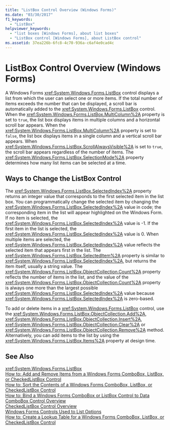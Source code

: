 ```yaml
---
title: "ListBox Control Overview (Windows Forms)"
ms.date: "03/30/2017"
f1_keywords: 
  - "ListBox"
helpviewer_keywords: 
  - "list boxes [Windows Forms], about list boxes"
  - "ListBox control [Windows Forms], about ListBox control"
ms.assetid: 37ea226b-6fc8-4c70-936a-c6af4e0cad4c
---
```

# ListBox Control Overview (Windows Forms)
A Windows Forms <xref:System.Windows.Forms.ListBox> control displays a list from which the user can select one or more items. If the total number of items exceeds the number that can be displayed, a scroll bar is automatically added to the <xref:System.Windows.Forms.ListBox> control. When the <xref:System.Windows.Forms.ListBox.MultiColumn%2A> property is set to `true`, the list box displays items in multiple columns and a horizontal scroll bar appears. When the <xref:System.Windows.Forms.ListBox.MultiColumn%2A> property is set to `false`, the list box displays items in a single column and a vertical scroll bar appears. When <xref:System.Windows.Forms.ListBox.ScrollAlwaysVisible%2A> is set to `true`, the scroll bar appears regardless of the number of items. The <xref:System.Windows.Forms.ListBox.SelectionMode%2A> property determines how many list items can be selected at a time.  
  
## Ways to Change the ListBox Control  
 The <xref:System.Windows.Forms.ListBox.SelectedIndex%2A> property returns an integer value that corresponds to the first selected item in the list box. You can programmatically change the selected item by changing the <xref:System.Windows.Forms.ListBox.SelectedIndex%2A> value in code; the corresponding item in the list will appear highlighted on the Windows Form. If no item is selected, the <xref:System.Windows.Forms.ListBox.SelectedIndex%2A> value is -1. If the first item in the list is selected, the <xref:System.Windows.Forms.ListBox.SelectedIndex%2A> value is 0. When multiple items are selected, the <xref:System.Windows.Forms.ListBox.SelectedIndex%2A> value reflects the selected item that appears first in the list. The <xref:System.Windows.Forms.ListBox.SelectedItem%2A> property is similar to <xref:System.Windows.Forms.ListBox.SelectedIndex%2A>, but returns the item itself, usually a string value. The <xref:System.Windows.Forms.ListBox.ObjectCollection.Count%2A> property reflects the number of items in the list, and the value of the <xref:System.Windows.Forms.ListBox.ObjectCollection.Count%2A> property is always one more than the largest possible <xref:System.Windows.Forms.ListBox.SelectedIndex%2A> value because <xref:System.Windows.Forms.ListBox.SelectedIndex%2A> is zero-based.  
  
 To add or delete items in a <xref:System.Windows.Forms.ListBox> control, use the <xref:System.Windows.Forms.ListBox.ObjectCollection.Add%2A>, <xref:System.Windows.Forms.ListBox.ObjectCollection.Insert%2A>, <xref:System.Windows.Forms.ListBox.ObjectCollection.Clear%2A> or <xref:System.Windows.Forms.ListBox.ObjectCollection.Remove%2A> method. Alternatively, you can add items to the list by using the <xref:System.Windows.Forms.ListBox.Items%2A> property at design time.  
  
## See Also  
 <xref:System.Windows.Forms.ListBox>  
 [How to: Add and Remove Items from a Windows Forms ComboBox, ListBox, or CheckedListBox Control](../../../../docs/framework/winforms/controls/add-and-remove-items-from-a-wf-combobox.md)  
 [How to: Sort the Contents of a Windows Forms ComboBox, ListBox, or CheckedListBox Control](../../../../docs/framework/winforms/controls/sort-the-contents-of-a-wf-combobox-listbox-or-checkedlistbox-control.md)  
 [How to: Bind a Windows Forms ComboBox or ListBox Control to Data](../../../../docs/framework/winforms/controls/how-to-bind-a-windows-forms-combobox-or-listbox-control-to-data.md)  
 [ComboBox Control Overview](../../../../docs/framework/winforms/controls/combobox-control-overview-windows-forms.md)  
 [CheckedListBox Control Overview](../../../../docs/framework/winforms/controls/checkedlistbox-control-overview-windows-forms.md)  
 [Windows Forms Controls Used to List Options](../../../../docs/framework/winforms/controls/windows-forms-controls-used-to-list-options.md)  
 [How to: Create a Lookup Table for a Windows Forms ComboBox, ListBox, or CheckedListBox Control](../../../../docs/framework/winforms/controls/create-a-lookup-table-for-a-wf-combobox-listbox.md)
